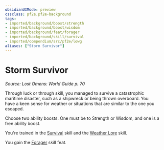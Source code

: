 ```yaml
---
obsidianUIMode: preview
cssclass: pf2e,pf2e-background
tags:
- imported/background/boost/strength
- imported/background/boost/wisdom
- imported/background/feat/forager
- imported/background/skill/survival
- imported/compendium/src/pf2e/lowg
aliases: ["Storm Survivor"]
---
```

# Storm Survivor
*Source: Lost Omens: World Guide p. 70*  

Through luck or through skill, you managed to survive a catastrophic maritime disaster, such as a shipwreck or being thrown overboard. You have a keen sense for weather or situations that are similar to the one you escaped.

Choose two ability boosts. One must be to Strength or Wisdom, and one is a free ability boost.

You're trained in the [Survival](../../skills.md#Survival) skill and the [Weather Lore](../../skills.md#Lore) skill.

You gain the [Forager](../../feats/forager.md) skill feat.